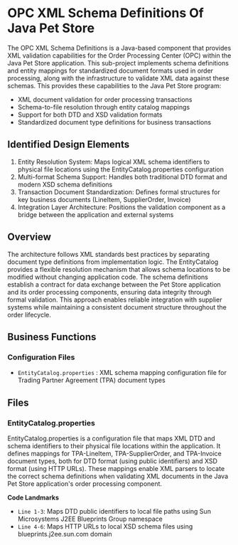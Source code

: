 # OPC XML Schema Definitions Of Java Pet Store

The OPC XML Schema Definitions is a Java-based component that provides XML validation capabilities for the Order Processing Center (OPC) within the Java Pet Store application. This sub-project implements schema definitions and entity mappings for standardized document formats used in order processing, along with the infrastructure to validate XML data against these schemas. This provides these capabilities to the Java Pet Store program:

- XML document validation for order processing transactions
- Schema-to-file resolution through entity catalog mappings
- Support for both DTD and XSD validation formats
- Standardized document type definitions for business transactions

## Identified Design Elements

1. Entity Resolution System: Maps logical XML schema identifiers to physical file locations using the EntityCatalog.properties configuration
2. Multi-format Schema Support: Handles both traditional DTD format and modern XSD schema definitions
3. Transaction Document Standardization: Defines formal structures for key business documents (LineItem, SupplierOrder, Invoice)
4. Integration Layer Architecture: Positions the validation component as a bridge between the application and external systems

## Overview
The architecture follows XML standards best practices by separating document type definitions from implementation logic. The EntityCatalog provides a flexible resolution mechanism that allows schema locations to be modified without changing application code. The schema definitions establish a contract for data exchange between the Pet Store application and its order processing components, ensuring data integrity through formal validation. This approach enables reliable integration with supplier systems while maintaining a consistent document structure throughout the order lifecycle.

## Business Functions

### Configuration Files
- `EntityCatalog.properties` : XML schema mapping configuration file for Trading Partner Agreement (TPA) document types

## Files
### EntityCatalog.properties

EntityCatalog.properties is a configuration file that maps XML DTD and schema identifiers to their physical file locations within the application. It defines mappings for TPA-LineItem, TPA-SupplierOrder, and TPA-Invoice document types, both for DTD format (using public identifiers) and XSD format (using HTTP URLs). These mappings enable XML parsers to locate the correct schema definitions when validating XML documents in the Java Pet Store application's order processing component.

 **Code Landmarks**
- `Line 1-3`: Maps DTD public identifiers to local file paths using Sun Microsystems J2EE Blueprints Group namespace
- `Line 4-6`: Maps HTTP URLs to local XSD schema files using blueprints.j2ee.sun.com domain

[Generated by the Sage AI expert workbench: 2025-03-29 21:37:00  https://sage-tech.ai/workbench]: #
